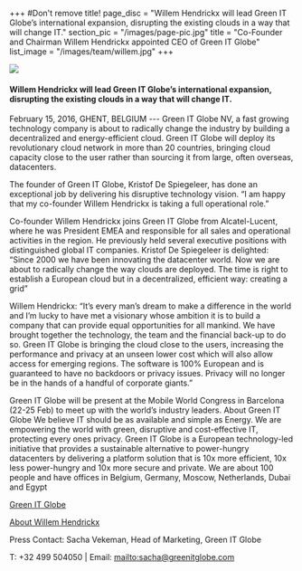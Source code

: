 +++
#Don't remove title!
page_disc = "Willem Hendrickx will lead Green IT Globe’s international expansion, disrupting the existing clouds in a way that will change IT."
section_pic = "/images/page-pic.jpg"
title = "Co-Founder and Chairman Willem Hendrickx appointed CEO of Green IT Globe"
list_image = "/images/team/willem.jpg"
+++




![](/images/team/willem.jpg)
#### Willem Hendrickx will lead Green IT Globe’s international expansion, disrupting the existing clouds in a way that will change IT.

February 15, 2016, GHENT, BELGIUM --- Green IT Globe NV, a fast growing technology company is about to radically change the industry by building a decentralized and energy-efficient cloud. Green IT Globe will deploy its revolutionary cloud network in more than 20 countries, bringing cloud capacity close to the user rather than sourcing it from large, often overseas, datacenters.

The founder of Green IT Globe, Kristof De Spiegeleer, has done an exceptional job by delivering his disruptive technology vision. “I am happy that my co-founder Willem Hendrickx is taking a full operational role.”

Co-founder Willem Hendrickx joins Green IT Globe from Alcatel-Lucent, where he was President EMEA and responsible for all sales and operational activities in the region. He previously held several executive positions with distinguished global IT companies. Kristof De Spiegeleer is delighted: “Since 2000 we have been innovating the datacenter world. Now we are about to radically change the way clouds are deployed. The time is right to establish a European cloud but in a decentralized, efficient way: creating a grid”

Willem Hendrickx: “It’s every man’s dream to make a difference in the world and I’m lucky to have met a visionary whose ambition it is to build a company that can provide equal opportunities for all mankind. We have brought together the technology, the team and the financial back-up to do so. Green IT Globe is bringing the cloud close to the users, increasing the performance and privacy at an unseen lower cost which will also allow access for emerging regions. The software is 100% European and is guaranteed to have no backdoors or privacy issues. Privacy will no longer be in the hands of a handful of corporate giants.”

Green IT Globe will be present at the Mobile World Congress in Barcelona (22-25 Feb) to meet up with the world’s industry leaders.
About Green IT Globe
We believe IT should be as available and simple as Energy. We are empowering the world with green, disruptive and cost-effective IT, protecting every ones privacy. Green IT Globe is a European technology-led initiative that provides a sustainable alternative to power-hungry datacenters by delivering a platform solution that is 10x more efficient, 10x less power-hungry and 10x more secure and private. We are about 100 people and have offices in Belgium, Germany, Moscow, Netherlands, Dubai and Egypt

[Green IT Globe](https://www.gig.tech/)

[About Willem Hendrickx](https://www.linkedin.com/in/willemhendrickx)

Press Contact: Sacha Vekeman, Head of Marketing, Green IT Globe

T: +32 499 504050  | Email: <mailto:sacha@greenitglobe.com>
